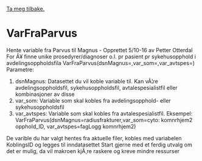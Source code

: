 [Ta meg tilbake.](./)

# VarFraParvus

Hente variable fra Parvus til Magnus - Opprettet 5/10-16 av Petter Otterdal
For Ã¥ finne unike prosedyrer/diagnoser o.l. pr pasient pr sykehusopphold i avdelingsoppholdsfila
VarFraParvus(dsnMagnus=,var_som=,var_avtspes=)
Parametre:
1. dsnMagnus: Datasettet du vil koble variable til. Kan vÃ¦re avdelingsoppholdsfil, sykehusoppholdsfil, avtalespesialistfil eller 
kombinasjoner av disse
2. var_som: Variable som skal kobles fra avdelingsopphold- eller sykehusoppholdsfil 
3. var_avtspes: Variable som skal kobles fra avtalespesialistfil.
Eksempel: VarFraParvus(dsnMagnus=radiusfrakturer,var_som=cyto: komnrhjem2 opphold_ID, var_avtspes=fagLogg komnrhjem2)

De varible du har valgt hentes fra aktuelle filer, kobles med variabelen KoblingsID og legges til inndatasettet 
Start gjerne med et ferdig utvalg om det er mulig, da vil makroen kjÃ¸re raskere og kreve mindre ressurser
